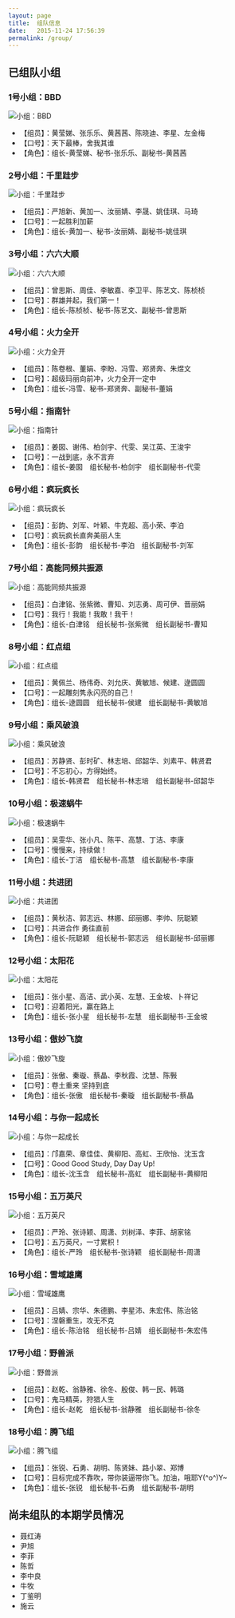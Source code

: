 ```yaml
---
layout: page
title:  组队信息
date:   2015-11-24 17:56:39
permalink: /group/
---
```


## 已组队小组

### 1号小组：BBD

![小组：BBD](http://77fm42.com1.z0.glb.clouddn.com/group-bbd.jpg)

- 【组员】：黄莹娣、张乐乐、黄茜茜、陈晓迪、李星、左金梅
- 【口号】：天下最棒，舍我其谁
- 【角色】：组长-黄莹娣、秘书-张乐乐、副秘书-黄茜茜

### 2号小组：千里跬步

![小组：千里跬步](http://77fm42.com1.z0.glb.clouddn.com/group-qlkb.jpg)

- 【组员】：严旭新、黄加一、汝丽婧、李晟、姚佳琪、马琦
- 【口号】：一起胜利加薪
- 【角色】：组长-黄加一、秘书-汝丽婧、副秘书-姚佳琪

### 3号小组：六六大顺

![小组：六六大顺](http://77fm42.com1.z0.glb.clouddn.com/group-66ds.jpg)

- 【组员】：曾思斯、周佳、李敏嘉、李卫平、陈艺文、陈桢桢
- 【口号】：群雄并起，我们第一！
- 【角色】：组长-陈桢桢、秘书-陈艺文、副秘书-曾思斯

### 4号小组：火力全开

![小组：火力全开](http://77fm42.com1.z0.glb.clouddn.com/group-hlqk.jpg)

- 【组员】：陈卷根、董娟、李盼、冯雪、郑贤奔、朱煜文
- 【口号】：超级玛丽向前冲，火力全开一定中
- 【角色】：组长-冯雪、秘书-郑贤奔、副秘书-董娟 

### 5号小组：指南针

![小组：指南针](http://77fm42.com1.z0.glb.clouddn.com/group-znz.jpg)

- 【组员】：姜囡、谢伟、柏剑宇、代雯、吴江英、王浚宇
- 【口号】：一战到底，永不言弃
- 【角色】：组长-姜囡　组长秘书-柏剑宇　组长副秘书-代雯 

### 6号小组：疯玩疯长

![小组：疯玩疯长](http://77fm42.com1.z0.glb.clouddn.com/group-fwfz.jpg)

- 【组员】：彭韵、刘军、叶颖、牛克超、高小荣、李泊
- 【口号】：疯玩疯长直奔美丽人生
- 【角色】：组长-彭韵　组长秘书-李泊　组长副秘书-刘军

### 7号小组：高能同频共振源

![小组：高能同频共振源](http://77fm42.com1.z0.glb.clouddn.com/group-gngzy.jpg)

- 【组员】：白津铭、张紫微、曹知、刘志勇、周可伊、晋丽娟
- 【口号】：我行！我能！我敢！我干！
- 【角色】：组长-白津铭　组长秘书-张紫微　组长副秘书-曹知

### 8号小组：红点组

![小组：红点组](http://77fm42.com1.z0.glb.clouddn.com/group-hdz.jpg)

- 【组员】：黄佩兰、杨伟奇、刘允庆、黄敏旭、候建、逯圆圆
- 【口号】：一起雕刻隽永闪亮的自己！
- 【角色】：组长-逯圆圆　组长秘书-侯建　组长副秘书-黄敏旭

### 9号小组：乘风破浪

![小组：乘风破浪](http://77fm42.com1.z0.glb.clouddn.com/group-cfpl.jpg)

- 【组员】：苏静贤、彭时矿、林志培、邱韶华、刘素平、韩贤君
- 【口号】：不忘初心，方得始终。
- 【角色】：组长-韩贤君　组长秘书-林志培　组长副秘书-邱韶华

### 10号小组：极速蜗牛

![小组：极速蜗牛](http://77fm42.com1.z0.glb.clouddn.com/group-jswn.jpg)

- 【组员】：吴雯华、张小凡、陈平、高慧、丁洁、李康
- 【口号】：慢慢来，持续做！
- 【角色】：组长-丁洁　组长秘书-高慧　组长副秘书-李康

### 11号小组：共进团

![小组：共进团](http://77fm42.com1.z0.glb.clouddn.com/group-gjt.jpg)

- 【组员】：黄秋洁、郭志远、林娜、邱丽娜、李帅、阮聪颖
- 【口号】：共进合作 勇往直前
- 【角色】：组长-阮聪颖　组长秘书-郭志远　组长副秘书-邱丽娜

### 12号小组：太阳花

![小组：太阳花](http://77fm42.com1.z0.glb.clouddn.com/group-tyh.jpg)

- 【组员】：张小星、高洁、武小英、左慧、王金坡、卜祥记
- 【口号】：迎着阳光，赢在路上
- 【角色】：组长-张小星　组长秘书-左慧　组长副秘书-王金坡

### 13号小组：傲妙飞旋

![小组：傲妙飞旋](http://77fm42.com1.z0.glb.clouddn.com/group-amfx.jpg)

- 【组员】：张傲、秦璇、蔡晶、李秋霞、沈慧、陈斅
- 【口号】：卷土重来 坚持到底
- 【角色】：组长-张傲　组长秘书-秦璇　组长副秘书-蔡晶

### 14号小组：与你一起成长

![小组：与你一起成长](http://77fm42.com1.z0.glb.clouddn.com/group-yqcz.jpg)

- 【组员】：邝嘉荣、章佳佳、黄柳阳、高虹、王欣怡、沈玉含
- 【口号】：Good Good Study, Day Day Up!
- 【角色】：组长-沈玉含　组长秘书-高虹　组长副秘书-黄柳阳

### 15号小组：五万英尺

![小组：五万英尺](http://77fm42.com1.z0.glb.clouddn.com/group-wwyc.jpg)

- 【组员】：严玲、张诗颖、周潇、刘树泽、李菲、胡家铭
- 【口号】：五万英尺，一寸累积！
- 【角色】：组长-严玲　组长秘书-张诗颖　组长副秘书-周潇

### 16号小组：雪域雄鹰

![小组：雪域雄鹰](http://77fm42.com1.z0.glb.clouddn.com/group-xyxy.jpg)

- 【组员】：吕婧、宗华、朱德鹏、李星沛、朱宏伟、陈治铭
- 【口号】：涅磐重生，攻无不克
- 【角色】：组长-陈治铭　组长秘书-吕婧　组长副秘书-朱宏伟

### 17号小组：野兽派

![小组：野兽派](http://77fm42.com1.z0.glb.clouddn.com/000001_副本.jpg)

- 【组员】：赵乾、翁静雅、徐冬、殷俊、韩一民、韩璐
- 【口号】：鬼马精英，狩猎人生
- 【角色】：组长-赵乾　组长秘书-翁静雅　组长副秘书-徐冬

### 18号小组：腾飞组

![小组：腾飞组](http://77fm42.com1.z0.glb.clouddn.com/group-tfz.jpg)

- 【组员】：张锐、石勇、胡明、陈贤妹、路小翠、郑博
- 【口号】：目标完成不靠吹，带你装逼带你飞。加油，哦耶Y(^o^)Y~
- 【角色】：组长-张锐　组长秘书-石勇　组长副秘书-胡明

## 尚未组队的本期学员情况

* 聂红涛
* 尹旭
* 李菲
* 陈哲
* 李中良
* 牛牧
* 丁鉴明
* 施云
